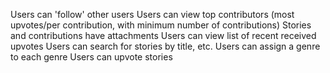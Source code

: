 Users can 'follow' other users
Users can view top contributors (most upvotes/per contribution, with minimum number of contributions)
Stories and contributions have attachments
Users can view list of recent received upvotes
Users can search for stories by title, etc.
Users can assign a genre to each genre
Users can upvote stories
